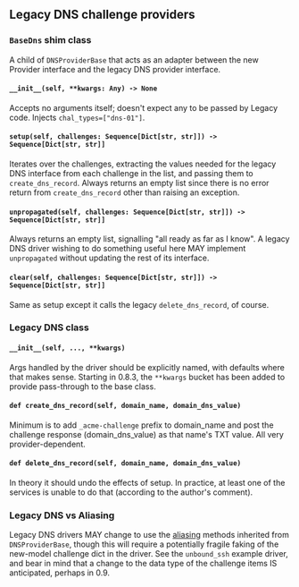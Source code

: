 ## Legacy DNS challenge providers

### `BaseDns` shim class

A child of `DNSProviderBase` that acts as an adapter between the new
Provider interface and the legacy DNS provider interface.

#### `__init__(self, **kwargs: Any) -> None`

Accepts no arguments itself; doesn't expect any to be passed by Legacy code.
Injects `chal_types=["dns-01"]`.

#### `setup(self, challenges: Sequence[Dict[str, str]]) -> Sequence[Dict[str, str]]`

Iterates over the challenges, extracting the values needed for the legacy
DNS interface from each challenge in the list, and passing them to
`create_dns_record`.  Always returns an empty list since there is no error
return from `create_dns_record` other than raising an exception.

#### `unpropagated(self, challenges: Sequence[Dict[str, str]]) -> Sequence[Dict[str, str]]`

Always returns an empty list, signalling "all ready as far as I know".
A legacy DNS driver wishing to do something useful here MAY implement
`unpropagated` without updating the rest of its interface.

#### `clear(self, challenges: Sequence[Dict[str, str]]) -> Sequence[Dict[str, str]]`

Same as setup except it calls the legacy `delete_dns_record`, of course.

### Legacy DNS class

#### `__init__(self, ..., **kwargs)`

Args handled by the driver should be explicitly named, with defaults where
that makes sense.  Starting in 0.8.3, the `**kwargs` bucket has been added
to provide pass-through to the base class.

#### `def create_dns_record(self, domain_name, domain_dns_value)`

Minimum is to add `_acme-challenge` prefix to domain_name and post the
challenge response (domain_dns_value) as that name's TXT value.
All very provider-dependent.

#### `def delete_dns_record(self, domain_name, domain_dns_value)`

In theory it should undo the effects of setup.
In practice, at least one of the services is unable to do that
(according to the author's comment).

### Legacy DNS vs Aliasing

Legacy DNS drivers MAY change to use the [aliasing](ALiasing) methods
inherited from `DNSProviderBase`, though this will require a potentially
fragile faking of the new-model challenge dict in the driver.  See the
`unbound_ssh` example driver, and bear in mind that a change to the data
type of the challenge items IS anticipated, perhaps in 0.9.
